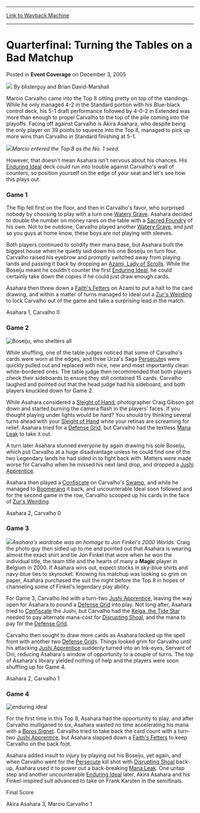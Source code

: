
---
[Link to Wayback Machine](https://web.archive.org/web/20200809060511/https://magic.wizards.com/en/articles/archive/event-coverage/quarterfinal-turning-tables-bad-matchup-2005-12-03)

[_metadata_:author]:- "blisterguy and Brian David-Marshall"
[_metadata_:description]:- "Marcio Carvalho came into the Top 8 sitting pretty on top of the standings. While he only managed 4-2 in the Standard portion with his Blue-black control deck, his 5-1 draft performance followed by 4-0-2 in Extended was more than enough to propel Carvalho to the top of the pile coming into the playoffs. Facing off against Carvalho is Akira Asahara, who despite being the only player on 39 points to squeeze into the Top 8, managed to pick up more wins than Carvalho in Standard finishing at 5-1."
[_metadata_:generator]:- "Drupal 7 (http://drupal.org)"
[_metadata_:node]:- "588821"
[_metadata_:publish_date]:- "2005-12-03"
[_metadata_:source]:- "div-main-content"
[_metadata_:title]:- "Quarterfinal: Turning the Tables on a Bad Matchup"
[_metadata_:wayback_capture_timestamp]:- "2020-08-09 06:05:11"
[_metadata_:wayback_raw_url]:- "https://web.archive.org/web/20200809060511id_/https://magic.wizards.com/en/articles/archive/event-coverage/quarterfinal-turning-tables-bad-matchup-2005-12-03"
[_metadata_:wayback_url]:- "https://magic.wizards.com/en/articles/archive/event-coverage/quarterfinal-turning-tables-bad-matchup-2005-12-03"
---


Quarterfinal: Turning the Tables on a Bad Matchup
=================================================



 Posted in **Event Coverage**
 on December 3, 2005 






![](https://media.magic.wizards.com/styles/auth_small/public/generic-avatar-150_212.png)
By blisterguy and Brian David-Marshall












Marcio Carvalho came into the Top 8 sitting pretty on top of the standings. While he only managed 4-2 in the Standard portion with his Blue-black control deck, his 5-1 draft performance followed by 4-0-2 in Extended was more than enough to propel Carvalho to the top of the pile coming into the playoffs. Facing off against Carvalho is Akira Asahara, who despite being the only player on 39 points to squeeze into the Top 8, managed to pick up more wins than Carvalho in Standard finishing at 5-1.


![](https://media.magic.wizards.com/image_legacy_migration/sideboard/images/worlds05/qf_carvalho.jpg)*Marcio entered the Top 8 as the No. 1 seed.*


However, that doesn't mean Asahara isn't nervous about his chances. His [Enduring Ideal](http://gatherer.wizards.com/Pages/Card/Details.aspx?name=Enduring+Ideal) deck could run into trouble against Carvalho's wall of counters, so position yourself on the edge of your seat and let's see how this plays out.


### Game 1


The flip fell first on the floor, and then in Carvalho's favor, who surprised nobody by choosing to play with a turn one [Watery Grave](http://gatherer.wizards.com/Pages/Card/Details.aspx?name=Watery+Grave). Asahara decided to double the number on money rares on the table with a [Sacred Foundry](http://gatherer.wizards.com/Pages/Card/Details.aspx?name=Sacred+Foundry) of his own. Not to be outdone, Carvalho played another [Watery Grave](http://gatherer.wizards.com/Pages/Card/Details.aspx?name=Watery+Grave), and just so you guys at home know, these boys are not playing with sleeves.


Both players continued to solidify their mana base, but Asahara built the biggest house when he quietly laid down his one Boseiju on turn four. Carvalho raised his eyebrow and promptly switched away from playing lands and passing it back by dropping an [Azami, Lady of Scrolls](http://gatherer.wizards.com/Pages/Card/Details.aspx?name=Azami%2C+Lady+of+Scrolls). While the Boseiju meant he couldn't counter the first [Enduring Ideal](http://gatherer.wizards.com/Pages/Card/Details.aspx?name=Enduring+Ideal), he could certainly take down the copies if he could just draw enough cards.


Asahara then threw down a [Faith's Fetters](http://gatherer.wizards.com/Pages/Card/Details.aspx?name=Faith%27s+Fetters) on Azami to put a halt to the card drawing, and within a matter of turns managed to Ideal out a [Zur's Weirding](http://gatherer.wizards.com/Pages/Card/Details.aspx?name=Zur%27s+Weirding) to lock Carvalho out of the game and take a surprising lead in the match.


Asahara 1, Carvalho 0


### Game 2



![Boseiju, who shelters all](http://gatherer.wizards.com/Handlers/Image.ashx?type=card&name=Boseiju%2C+Who+Shelters+All)

While shuffling, one of the table judges noticed that some of Carvalho's cards were worn at the edges, and three Urza's Saga [Persecute](http://gatherer.wizards.com/Pages/Card/Details.aspx?name=Persecute)s were quickly pulled out and replaced with nice, new and most importantly clean white-bordered ones. The table judge then recommended that both players check their sideboards to ensure they still contained 15 cards. Carvalho laughed and pointed out that the head judge had his sideboard, and both players knuckled down for Game 2.


While Asahara considered a [Sleight of Hand](http://gatherer.wizards.com/Pages/Card/Details.aspx?name=Sleight+of+Hand), photographer Craig Gibson got down and started burning the camera flash in the players' faces. If you thought playing under lights would be hard? You should try thinking several turns ahead with your [Sleight of Hand](http://gatherer.wizards.com/Pages/Card/Details.aspx?name=Sleight+of+Hand) white your retinas are screaming for relief. Asahara tried for a [Defense Grid](http://gatherer.wizards.com/Pages/Card/Details.aspx?name=Defense+Grid), but Carvalho had the textless [Mana Leak](http://gatherer.wizards.com/Pages/Card/Details.aspx?name=Mana+Leak) to take it out.


A turn later Asahara stunned everyone by again drawing his sole Boseiju, which put Carvalho at a huge disadvantage unless he could find one of the two Legendary lands he had sided in to fight back with. Matters were made worse for Carvalho when he missed his next land drop, and dropped a [Jushi Apprentice](http://gatherer.wizards.com/Pages/Card/Details.aspx?name=Jushi+Apprentice).


Asahara then played a [Confiscate](http://gatherer.wizards.com/Pages/Card/Details.aspx?name=Confiscate) on Carvalho's [Swamp](http://gatherer.wizards.com/Pages/Card/Details.aspx?name=Swamp), and while he managed to [Boomerang](http://gatherer.wizards.com/Pages/Card/Details.aspx?name=Boomerang) it back, and uncounterable Ideal soon followed and for the second game in the row, Carvalho scooped up his cards in the face of [Zur's Weirding](http://gatherer.wizards.com/Pages/Card/Details.aspx?name=Zur%27s+Weirding).


Asahara 2, Carvalho 0


### Game 3


![](https://media.magic.wizards.com/image_legacy_migration/sideboard/images/worlds05/qf_asahara.jpg)*Asahara's wardrobe was an homage to Jon Finkel's 2000 Worlds.*
Craig the photo guy then sidled up to me and pointed out that Asahara is wearing almost the exact shirt and tie Jon Finkel that wore when he won the individual title, the team title and the hearts of many a **Magic** player in Belgium in 2000. If Asahara wins out, expect stocks in sky-blue shirts and navy-blue ties to skyrocket. Knowing his matchup was looking so grim on paper, Asahara purchased the suit the night before the Top 8 in hopes of channeling some of Finkel's legendary play ability.  

For Game 3, Carvalho led with a turn-two [Jushi Apprentice](http://gatherer.wizards.com/Pages/Card/Details.aspx?name=Jushi+Apprentice), leaving the way open for Asahara to pound a [Defense Grid](http://gatherer.wizards.com/Pages/Card/Details.aspx?name=Defense+Grid) into play. Not long after, Asahara tried to [Confiscate](http://gatherer.wizards.com/Pages/Card/Details.aspx?name=Confiscate) the Jushi, but Carvalho had the [Keiga, the Tide Star](http://gatherer.wizards.com/Pages/Card/Details.aspx?name=Keiga%2C+the+Tide+Star) needed to pay alternate mana-cost for [Disrupting Shoal](http://gatherer.wizards.com/Pages/Card/Details.aspx?name=Disrupting+Shoal), and the mana to pay for the [Defense Grid](http://gatherer.wizards.com/Pages/Card/Details.aspx?name=Defense+Grid).


Carvalho then sought to draw more cards as Asahara locked up the spell front with another two [Defense Grid](http://gatherer.wizards.com/Pages/Card/Details.aspx?name=Defense+Grid)s. Things looked grim for Carvalho until his attacking [Jushi Apprentice](http://gatherer.wizards.com/Pages/Card/Details.aspx?name=Jushi+Apprentice) suddenly turned into an Ink-eyes, Servant of Oni, reducing Asahara's window of opportunity to a couple of turns. The top of Asahara's library yielded nothing of help and the players were soon shuffling up for Game 4.


Asahara 2, Carvalho 1


### Game 4



![enduring ideal](http://gatherer.wizards.com/Handlers/Image.ashx?type=card&name=Enduring+Ideal)

For the first time in this Top 8, Asahara had the opportunity to play, and after Carvalho mulliganed to six, Asahara wasted no time accelerating his mana with a [Boros Signet](http://gatherer.wizards.com/Pages/Card/Details.aspx?name=Boros+Signet). Carvalho tried to take back the card count with a turn-two [Jushi Apprentice](http://gatherer.wizards.com/Pages/Card/Details.aspx?name=Jushi+Apprentice), but Asahara slapped down a [Faith's Fetters](http://gatherer.wizards.com/Pages/Card/Details.aspx?name=Faith%27s+Fetters) to keep Carvalho on the back foot.


Asahara added insult to injury by playing out his Boseiju, yet again, and when Carvalho went for the [Persecute](http://gatherer.wizards.com/Pages/Card/Details.aspx?name=Persecute) kill shot with [Disrupting Shoal](http://gatherer.wizards.com/Pages/Card/Details.aspx?name=Disrupting+Shoal) back-up, Asahara used it to power out a back-breaking [Mana Leak](http://gatherer.wizards.com/Pages/Card/Details.aspx?name=Mana+Leak). One untap step and another uncounterable [Enduring Ideal](http://gatherer.wizards.com/Pages/Card/Details.aspx?name=Enduring+Ideal) later, Akira Asahara and his Finkel-inspired suit advanced to take on Frank Karsten in the semifinals.


Final Score  

Akira Asahara 3, Marcio Carvalho 1








